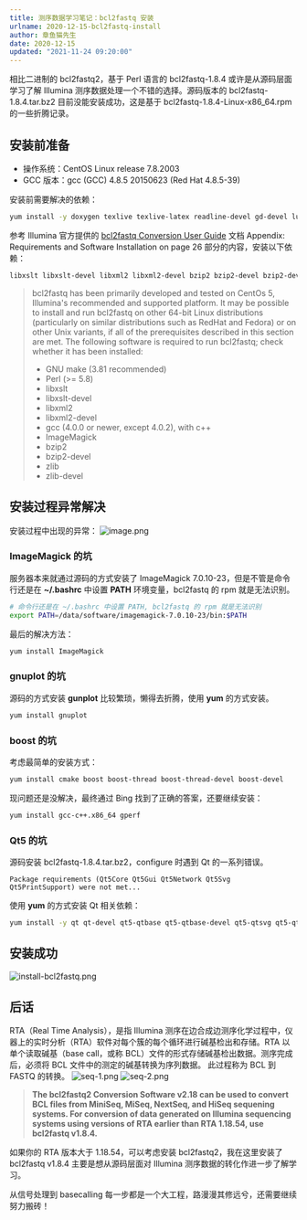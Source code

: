 ```yaml
---
title: 测序数据学习笔记：bcl2fastq 安装
urlname: 2020-12-15-bcl2fastq-install
author: 章鱼猫先生
date: 2020-12-15
updated: "2021-11-24 09:20:00"
---
```


相比二进制的 bcl2fastq2，基于 Perl 语言的 bcl2fastq-1.8.4 或许是从源码层面学习了解 Illumina 测序数据处理一个不错的选择。源码版本的 bcl2fastq-1.8.4.tar.bz2 目前没能安装成功，这是基于 bcl2fastq-1.8.4-Linux-x86_64.rpm 的一些折腾记录。

## 安装前准备

- 操作系统：CentOS Linux release 7.8.2003
- GCC 版本：gcc (GCC) 4.8.5 20150623 (Red Hat 4.8.5-39)

安装前需要解决的依赖：

```bash
yum install -y doxygen texlive texlive-latex readline-devel gd-devel lua-devel cairo-devel pango-devel wxGTK-devel libcaca-devel svgalib-devel
```

参考 Illumina 官方提供的 [bcl2fastq Conversion User Guide](https://support.illumina.com/content/dam/illumina-support/documents/documentation/software_documentation/bcl2fastq/bcl2fastq_letterbooklet_15038058brpmi.pdf) 文档 Appendix: Requirements and Software Installation on page 26 部分的内容，安装以下依赖：

```bash
libxslt libxslt-devel libxml2 libxml2-devel bzip2 bzip2-devel bzip2-devel-zlib zlib zlib-devel
```

> bcl2fastq has been primarily developed and tested on CentOs 5, Illumina's recommended
> and supported platform. It may be possible to install and run bcl2fastq on other 64-bit
> Linux distributions (particularly on similar distributions such as RedHat and Fedora) or
> on other Unix variants, if all of the prerequisites described in this section are met.
> The following software is required to run bcl2fastq; check whether it has been installed:
>
> - GNU make (3.81 recommended)
> - Perl (>= 5.8)
> - libxslt
> - libxslt-devel
> - libxml2
> - libxml2-devel
> - gcc (4.0.0 or newer, except 4.0.2), with c++
> - ImageMagick
> - bzip2
> - bzip2-devel
> - zlib
> - zlib-devel

## 安装过程异常解决

安装过程中出现的异常：
![image.png](https://shub.weiyan.tech/yuque/elog-cookbook-img/FiQYnYkHfXBaGGN90hjP30zICxk_.png)

### ImageMagick 的坑

服务器本来就通过源码的方式安装了 ImageMagick 7.0.10-23，但是不管是命令行还是在 **\~/.bashrc** 中设置 **PATH** 环境变量，bcl2fastq 的 rpm 就是无法识别。

```bash
# 命令行还是在 ~/.bashrc 中设置 PATH, bcl2fastq 的 rpm 就是无法识别
export PATH=/data/software/imagemagick-7.0.10-23/bin:$PATH
```

最后的解决方法：

```bash
yum install ImageMagick
```

### gnuplot 的坑

源码的方式安装 **gunplot** 比较繁琐，懒得去折腾，使用 **yum** 的方式安装。

```bash
yum install gnuplot
```

### boost 的坑

考虑最简单的安装方式：

```bash
yum install cmake boost boost-thread boost-thread-devel boost-devel
```

现问题还是没解决，最终通过 Bing 找到了正确的答案，还要继续安装：

```bash
yum install gcc-c++.x86_64 gperf
```

### Qt5 的坑

源码安装 bcl2fastq-1.8.4.tar.bz2，configure 时遇到 Qt 的一系列错误。

```shell
Package requirements (Qt5Core Qt5Gui Qt5Network Qt5Svg Qt5PrintSupport) were not met...
```

使用 **yum** 的方式安装 Qt 相关依赖：

```bash
yum install -y qt qt-devel qt5-qtbase qt5-qtbase-devel qt5-qtsvg qt5-qtsvg-devel
```

## 安装成功

![install-bcl2fastq.png](https://shub.weiyan.tech/yuque/elog-cookbook-img/FmC-y6Fl8u_twEHPo8Kkryiz9v4i.png)

## 后话

RTA（Real Time Analysis），是指 Illumina 测序在边合成边测序化学过程中，仪器上的实时分析（RTA）软件对每个簇的每个循环进行碱基检出和存储。RTA 以单个读取碱基（base call，或称 BCL）文件的形式存储碱基检出数据。测序完成后，必须将 BCL 文件中的测定的碱基转换为序列数据。 此过程称为 BCL 到 FASTQ 的转换。
![seq-1.png](https://shub.weiyan.tech/yuque/elog-cookbook-img/Frx1EUlw3zRBY6aY-k_Q7HEJp4db.png)
![seq-2.png](https://shub.weiyan.tech/yuque/elog-cookbook-img/Fr8gllX_Vof1EuVgnZtjUn-2u2Rg.png)

> **The bcl2fastq2 Conversion Software v2.18 can be used to convert BCL files from MiniSeq, MiSeq, NextSeq, and HiSeq sequening systems. For conversion of data generated on Illumina sequencing systems using versions of RTA earlier than RTA 1.18.54, use bcl2fastq v1.8.4.**

如果你的 RTA 版本大于 1.18.54，可以考虑安装 bcl2fastq2，我在这里安装了 bcl2fastq v1.8.4 主要是想从源码层面对 Illumina 测序数据的转化作进一步了解学习。

从信号处理到 basecalling 每一步都是一个大工程，路漫漫其修远兮，还需要继续努力搬砖！
